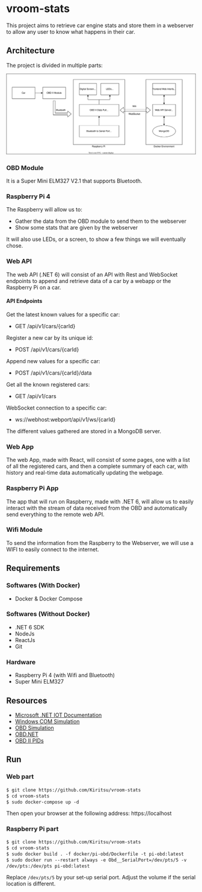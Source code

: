 # vroom-stats

This project aims to retrieve car engine stats and store them in a webserver to allow any user to know what happens in their car.

## Architecture

The project is divided in multiple parts: 

![Project Diagram](./docs/diagram.svg)

### OBD Module

It is a Super Mini ELM327 V2.1 that supports Bluetooth.

### Raspberry Pi 4

The Raspberry will allow us to:
 - Gather the data from the OBD module to send them to the webserver
 - Show some stats that are given by the webserver

It will also use LEDs, or a screen, to show a few things we will eventually chose.

### Web API

The web API (.NET 6) will consist of an API with Rest and WebSocket endpoints to append and retrieve data of a car by a webapp or the Raspberry Pi on a car.

#### API Endpoints

Get the latest known values for a specific car:
- GET /api/v1/cars/{carId} 

Register a new car by its unique id:
- POST /api/v1/cars/{carId}

Append new values for a specific car:
- POST /api/v1/cars/{carId}/data

Get all the known registered cars:
- GET /api/v1/cars

WebSocket connection to a specific car:
- ws://webhost:webport/api/v1/ws/{carId}

The different values gathered are stored in a MongoDB server.

### Web App

The web App, made with React, will consist of some pages, one with a list of all the registered cars, and then a complete summary of each car, with history and real-time data automatically updating the webpage.

### Raspberry Pi App

The app that will run on Raspberry, made with .NET 6, will allow us to easily interact with the stream of data received from the OBD and automatically send everything to the remote web API.

### Wifi Module

To send the information from the Raspberry to the Webserver, we will use a WIFI to easily connect to the internet.

## Requirements

### Softwares (With Docker)

- Docker & Docker Compose

### Softwares (Without Docker)

- .NET 6 SDK
- NodeJs
- ReactJs
- Git

### Hardware

- Raspberry Pi 4 (with Wifi and Bluetooth)
- Super Mini ELM327

## Resources 

- [Microsoft .NET IOT Documentation](https://docs.microsoft.com/en-us/dotnet/iot/)
- [Windows COM Simulation](https://www.virtual-serial-port.org/)
- [OBD Simulation](https://github.com/Ircama/ELM327-emulator)
- [OBD.NET](https://github.com/DarthAffe/OBD.NET)
- [OBD II PIDs](https://en.wikipedia.org/wiki/OBD-II_PIDs)

## Run

### Web part

```
$ git clone https://github.com/Kiritsu/vroom-stats
$ cd vroom-stats
$ sudo docker-compose up -d
```

Then open your browser at the following address: https://localhost

### Raspberry Pi part

```
$ git clone https://github.com/Kiritsu/vroom-stats
$ cd vroom-stats
$ sudo docker build . -f docker/pi-obd/Dockerfile -t pi-obd:latest
$ sudo docker run --restart always -e Obd__SerialPort=/dev/pts/5 -v /dev/pts:/dev/pts pi-obd:latest
```

Replace `/dev/pts/5` by your set-up serial port. Adjust the volume if the serial location is different.
